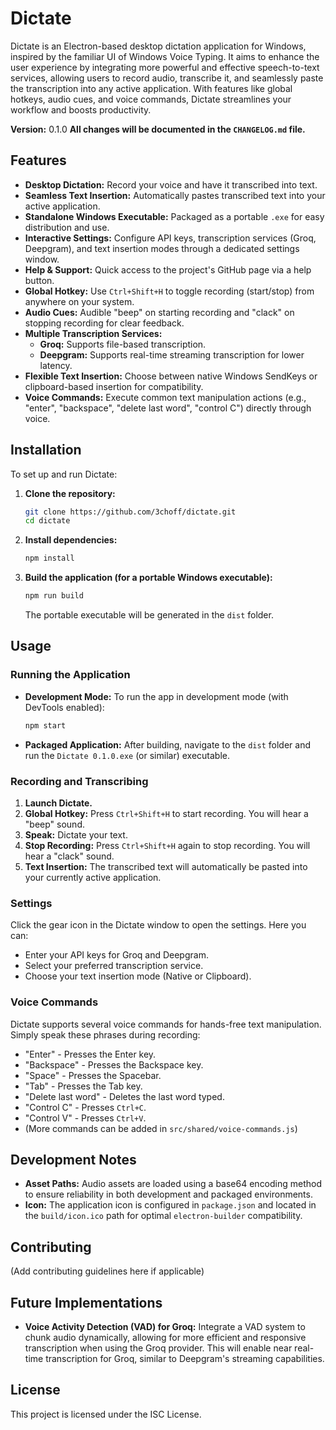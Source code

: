 # Dictate

Dictate is an Electron-based desktop dictation application for Windows, inspired by the familiar UI of Windows Voice Typing. It aims to enhance the user experience by integrating more powerful and effective speech-to-text services, allowing users to record audio, transcribe it, and seamlessly paste the transcription into any active application. With features like global hotkeys, audio cues, and voice commands, Dictate streamlines your workflow and boosts productivity.

**Version:** 0.1.0
**All changes will be documented in the `CHANGELOG.md` file.**

## Features

*   **Desktop Dictation:** Record your voice and have it transcribed into text.
*   **Seamless Text Insertion:** Automatically pastes transcribed text into your active application.
*   **Standalone Windows Executable:** Packaged as a portable `.exe` for easy distribution and use.
*   **Interactive Settings:** Configure API keys, transcription services (Groq, Deepgram), and text insertion modes through a dedicated settings window.
*   **Help & Support:** Quick access to the project's GitHub page via a help button.
*   **Global Hotkey:** Use `Ctrl+Shift+H` to toggle recording (start/stop) from anywhere on your system.
*   **Audio Cues:** Audible "beep" on starting recording and "clack" on stopping recording for clear feedback.
*   **Multiple Transcription Services:**
    *   **Groq:** Supports file-based transcription.
    *   **Deepgram:** Supports real-time streaming transcription for lower latency.
*   **Flexible Text Insertion:** Choose between native Windows SendKeys or clipboard-based insertion for compatibility.
*   **Voice Commands:** Execute common text manipulation actions (e.g., "enter", "backspace", "delete last word", "control C") directly through voice.

## Installation

To set up and run Dictate:

1.  **Clone the repository:**
    ```bash
    git clone https://github.com/3choff/dictate.git
    cd dictate
    ```
2.  **Install dependencies:**
    ```bash
    npm install
    ```
3.  **Build the application (for a portable Windows executable):**
    ```bash
    npm run build
    ```
    The portable executable will be generated in the `dist` folder.

## Usage

### Running the Application

*   **Development Mode:** To run the app in development mode (with DevTools enabled):
    ```bash
    npm start
    ```
*   **Packaged Application:** After building, navigate to the `dist` folder and run the `Dictate 0.1.0.exe` (or similar) executable.

### Recording and Transcribing

1.  **Launch Dictate.**
2.  **Global Hotkey:** Press `Ctrl+Shift+H` to start recording. You will hear a "beep" sound.
3.  **Speak:** Dictate your text.
4.  **Stop Recording:** Press `Ctrl+Shift+H` again to stop recording. You will hear a "clack" sound.
5.  **Text Insertion:** The transcribed text will automatically be pasted into your currently active application.

### Settings

Click the gear icon in the Dictate window to open the settings. Here you can:
*   Enter your API keys for Groq and Deepgram.
*   Select your preferred transcription service.
*   Choose your text insertion mode (Native or Clipboard).

### Voice Commands

Dictate supports several voice commands for hands-free text manipulation. Simply speak these phrases during recording:
*   "Enter" - Presses the Enter key.
*   "Backspace" - Presses the Backspace key.
*   "Space" - Presses the Spacebar.
*   "Tab" - Presses the Tab key.
*   "Delete last word" - Deletes the last word typed.
*   "Control C" - Presses `Ctrl+C`.
*   "Control V" - Presses `Ctrl+V`.
*   (More commands can be added in `src/shared/voice-commands.js`)

## Development Notes

*   **Asset Paths:** Audio assets are loaded using a base64 encoding method to ensure reliability in both development and packaged environments.
*   **Icon:** The application icon is configured in `package.json` and located in the `build/icon.ico` path for optimal `electron-builder` compatibility.

## Contributing

(Add contributing guidelines here if applicable)

## Future Implementations

*   **Voice Activity Detection (VAD) for Groq:** Integrate a VAD system to chunk audio dynamically, allowing for more efficient and responsive transcription when using the Groq provider. This will enable near real-time transcription for Groq, similar to Deepgram's streaming capabilities.

## License

This project is licensed under the ISC License.
